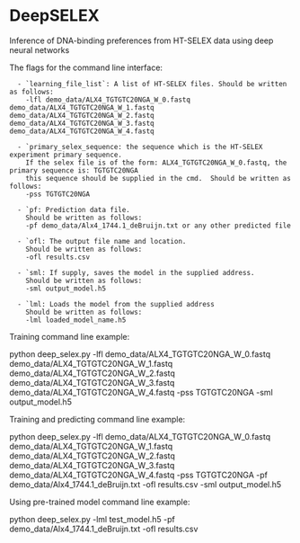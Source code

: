 # DeepSELEX
Inference of DNA-binding preferences from HT-SELEX data using deep neural networks

The flags for the command line interface:

      - `learning_file_list`: A list of HT-SELEX files. Should be written as follows:
        -lfl demo_data/ALX4_TGTGTC20NGA_W_0.fastq demo_data/ALX4_TGTGTC20NGA_W_1.fastq demo_data/ALX4_TGTGTC20NGA_W_2.fastq demo_data/ALX4_TGTGTC20NGA_W_3.fastq demo_data/ALX4_TGTGTC20NGA_W_4.fastq

      - `primary_selex_sequence: the sequence which is the HT-SELEX experiment primary sequence.
        If the selex file is of the form: ALX4_TGTGTC20NGA_W_0.fastq, the primary sequence is: TGTGTC20NGA
        this sequence should be supplied in the cmd.  Should be written as follows:
        -pss TGTGTC20NGA

      - `pf: Prediction data file.
        Should be written as follows:
        -pf demo_data/Alx4_1744.1_deBruijn.txt or any other predicted file

      - `ofl: The output file name and location.
        Should be written as follows:
        -ofl results.csv

      - `sml: If supply, saves the model in the supplied address.
        Should be written as follows:
        -sml output_model.h5

      - `lml: Loads the model from the supplied address
        Should be written as follows:
        -lml loaded_model_name.h5


Training command line example:

python deep_selex.py -lfl demo_data/ALX4_TGTGTC20NGA_W_0.fastq demo_data/ALX4_TGTGTC20NGA_W_1.fastq demo_data/ALX4_TGTGTC20NGA_W_2.fastq demo_data/ALX4_TGTGTC20NGA_W_3.fastq demo_data/ALX4_TGTGTC20NGA_W_4.fastq -pss TGTGTC20NGA -sml output_model.h5

Training and predicting command line example:

python deep_selex.py -lfl demo_data/ALX4_TGTGTC20NGA_W_0.fastq demo_data/ALX4_TGTGTC20NGA_W_1.fastq demo_data/ALX4_TGTGTC20NGA_W_2.fastq demo_data/ALX4_TGTGTC20NGA_W_3.fastq demo_data/ALX4_TGTGTC20NGA_W_4.fastq -pss TGTGTC20NGA -pf demo_data/Alx4_1744.1_deBruijn.txt -ofl results.csv -sml output_model.h5

Using pre-trained model command line example:

python deep_selex.py -lml test_model.h5 -pf demo_data/Alx4_1744.1_deBruijn.txt -ofl results.csv
